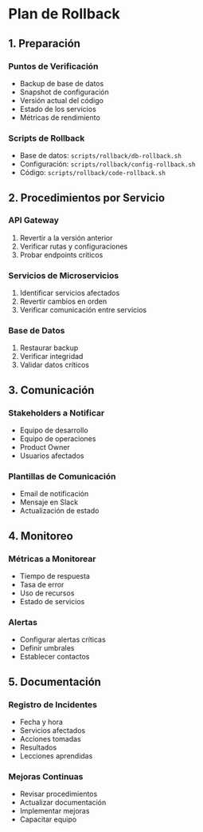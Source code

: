 # Plan de Rollback

## 1. Preparación

### Puntos de Verificación
- Backup de base de datos
- Snapshot de configuración
- Versión actual del código
- Estado de los servicios
- Métricas de rendimiento

### Scripts de Rollback
- Base de datos: `scripts/rollback/db-rollback.sh`
- Configuración: `scripts/rollback/config-rollback.sh`
- Código: `scripts/rollback/code-rollback.sh`

## 2. Procedimientos por Servicio

### API Gateway
1. Revertir a la versión anterior
2. Verificar rutas y configuraciones
3. Probar endpoints críticos

### Servicios de Microservicios
1. Identificar servicios afectados
2. Revertir cambios en orden
3. Verificar comunicación entre servicios

### Base de Datos
1. Restaurar backup
2. Verificar integridad
3. Validar datos críticos

## 3. Comunicación

### Stakeholders a Notificar
- Equipo de desarrollo
- Equipo de operaciones
- Product Owner
- Usuarios afectados

### Plantillas de Comunicación
- Email de notificación
- Mensaje en Slack
- Actualización de estado

## 4. Monitoreo

### Métricas a Monitorear
- Tiempo de respuesta
- Tasa de error
- Uso de recursos
- Estado de servicios

### Alertas
- Configurar alertas críticas
- Definir umbrales
- Establecer contactos

## 5. Documentación

### Registro de Incidentes
- Fecha y hora
- Servicios afectados
- Acciones tomadas
- Resultados
- Lecciones aprendidas

### Mejoras Continuas
- Revisar procedimientos
- Actualizar documentación
- Implementar mejoras
- Capacitar equipo 